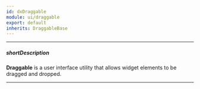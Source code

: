 ```yaml
---
id: dxDraggable
module: ui/draggable
export: default
inherits: DraggableBase
---
```

---
##### shortDescription
**Draggable** is a user interface utility that allows widget elements to be dragged and dropped.

---
<!-- Description goes here -->
